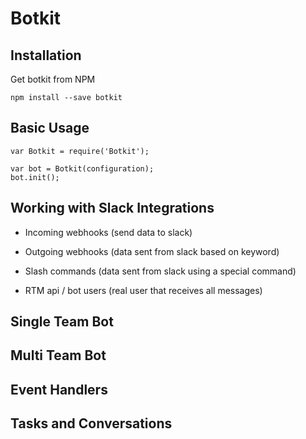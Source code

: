 # Botkit

## Installation

Get botkit from NPM

```
npm install --save botkit
```


## Basic Usage

```
var Botkit = require('Botkit');

var bot = Botkit(configuration);
bot.init();

```


## Working with Slack Integrations

* Incoming webhooks (send data to slack)

* Outgoing webhooks (data sent from slack based on keyword)
* Slash commands (data sent from slack using a special command)

* RTM api / bot users (real user that receives all messages)


## Single Team Bot

## Multi Team Bot

## Event Handlers

## Tasks and Conversations
